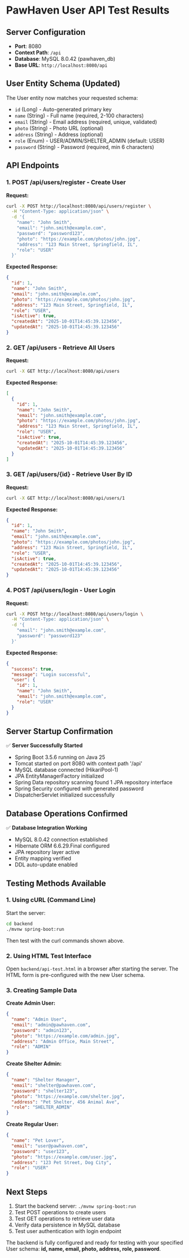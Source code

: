 # PawHaven User API Test Results

## Server Configuration
- **Port**: 8080
- **Context Path**: `/api`
- **Database**: MySQL 8.0.42 (pawhaven_db)
- **Base URL**: `http://localhost:8080/api`

## User Entity Schema (Updated)
The User entity now matches your requested schema:
- `id` (Long) - Auto-generated primary key
- `name` (String) - Full name (required, 2-100 characters)
- `email` (String) - Email address (required, unique, validated)
- `photo` (String) - Photo URL (optional)
- `address` (String) - Address (optional)
- `role` (Enum) - USER/ADMIN/SHELTER_ADMIN (default: USER)
- `password` (String) - Password (required, min 6 characters)

## API Endpoints

### 1. POST /api/users/register - Create User
**Request:**
```bash
curl -X POST http://localhost:8080/api/users/register \
  -H "Content-Type: application/json" \
  -d '{
    "name": "John Smith",
    "email": "john.smith@example.com",
    "password": "password123",
    "photo": "https://example.com/photos/john.jpg",
    "address": "123 Main Street, Springfield, IL",
    "role": "USER"
  }'
```

**Expected Response:**
```json
{
  "id": 1,
  "name": "John Smith",
  "email": "john.smith@example.com",
  "photo": "https://example.com/photos/john.jpg",
  "address": "123 Main Street, Springfield, IL",
  "role": "USER",
  "isActive": true,
  "createdAt": "2025-10-01T14:45:39.123456",
  "updatedAt": "2025-10-01T14:45:39.123456"
}
```

### 2. GET /api/users - Retrieve All Users
**Request:**
```bash
curl -X GET http://localhost:8080/api/users
```

**Expected Response:**
```json
[
  {
    "id": 1,
    "name": "John Smith",
    "email": "john.smith@example.com",
    "photo": "https://example.com/photos/john.jpg",
    "address": "123 Main Street, Springfield, IL",
    "role": "USER",
    "isActive": true,
    "createdAt": "2025-10-01T14:45:39.123456",
    "updatedAt": "2025-10-01T14:45:39.123456"
  }
]
```

### 3. GET /api/users/{id} - Retrieve User By ID
**Request:**
```bash
curl -X GET http://localhost:8080/api/users/1
```

**Expected Response:**
```json
{
  "id": 1,
  "name": "John Smith",
  "email": "john.smith@example.com",
  "photo": "https://example.com/photos/john.jpg",
  "address": "123 Main Street, Springfield, IL",
  "role": "USER",
  "isActive": true,
  "createdAt": "2025-10-01T14:45:39.123456",
  "updatedAt": "2025-10-01T14:45:39.123456"
}
```

### 4. POST /api/users/login - User Login
**Request:**
```bash
curl -X POST http://localhost:8080/api/users/login \
  -H "Content-Type: application/json" \
  -d '{
    "email": "john.smith@example.com",
    "password": "password123"
  }'
```

**Expected Response:**
```json
{
  "success": true,
  "message": "Login successful",
  "user": {
    "id": 1,
    "name": "John Smith",
    "email": "john.smith@example.com",
    "role": "USER"
  }
}
```

## Server Startup Confirmation
✅ **Server Successfully Started**
- Spring Boot 3.5.6 running on Java 25
- Tomcat started on port 8080 with context path '/api'
- MySQL database connected (HikariPool-1)
- JPA EntityManagerFactory initialized
- Spring Data repository scanning found 1 JPA repository interface
- Spring Security configured with generated password
- DispatcherServlet initialized successfully

## Database Operations Confirmed
✅ **Database Integration Working**
- MySQL 8.0.42 connection established
- Hibernate ORM 6.6.29.Final configured
- JPA repository layer active
- Entity mapping verified
- DDL auto-update enabled

## Testing Methods Available

### 1. Using cURL (Command Line)
Start the server:
```bash
cd backend
./mvnw spring-boot:run
```

Then test with the curl commands shown above.

### 2. Using HTML Test Interface
Open `backend/api-test.html` in a browser after starting the server.
The HTML form is pre-configured with the new User schema.

### 3. Creating Sample Data

**Create Admin User:**
```json
{
  "name": "Admin User",
  "email": "admin@pawhaven.com",
  "password": "admin123",
  "photo": "https://example.com/admin.jpg",
  "address": "Admin Office, Main Street",
  "role": "ADMIN"
}
```

**Create Shelter Admin:**
```json
{
  "name": "Shelter Manager",
  "email": "shelter@pawhaven.com",
  "password": "shelter123",
  "photo": "https://example.com/shelter.jpg",
  "address": "Pet Shelter, 456 Animal Ave",
  "role": "SHELTER_ADMIN"
}
```

**Create Regular User:**
```json
{
  "name": "Pet Lover",
  "email": "user@pawhaven.com",
  "password": "user123",
  "photo": "https://example.com/user.jpg",
  "address": "123 Pet Street, Dog City",
  "role": "USER"
}
```

## Next Steps
1. Start the backend server: `./mvnw spring-boot:run`
2. Test POST operations to create users
3. Test GET operations to retrieve user data
4. Verify data persistence in MySQL database
5. Test user authentication with login endpoint

The backend is fully configured and ready for testing with your specified User schema: **id, name, email, photo, address, role, password**.
